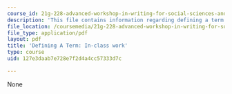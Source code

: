 ```yaml
---
course_id: 21g-228-advanced-workshop-in-writing-for-social-sciences-and-architecture-els-spring-2007
description: 'This file contains information regarding defining a term: In-class work.'
file_location: /coursemedia/21g-228-advanced-workshop-in-writing-for-social-sciences-and-architecture-els-spring-2007/127e3daab7e728e7f2d4a4cc57333d7c_MIT21G.228S07_definingATer.pdf
file_type: application/pdf
layout: pdf
title: 'Defining A Term: In-class work'
type: course
uid: 127e3daab7e728e7f2d4a4cc57333d7c

---
```

None